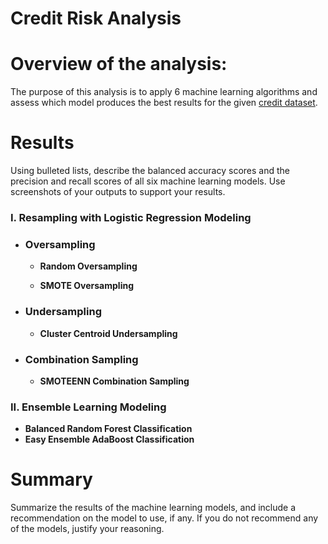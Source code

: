 # Credit Risk Analysis

# Overview of the analysis: 
The purpose of this analysis is to apply 6 machine learning algorithms and assess which model produces the best results for the given [credit dataset](https://github.com/nsmeltz/Credit_Risk_Analysis/blob/0f3846712b105e79d36c388d4bdbc2354fadf271/LoanStats_2019Q1.csv).

# Results 

Using bulleted lists, describe the balanced accuracy scores and the precision and recall scores of all six machine learning models. Use screenshots of your outputs to support your results.

### I. Resampling with Logistic Regression Modeling

  - ### Oversampling
    - **Random Oversampling**
  
    - **SMOTE Oversampling**

  - ### Undersampling
    - **Cluster Centroid Undersampling**

  - ### Combination Sampling  
    - **SMOTEENN Combination Sampling**
    
### II. Ensemble Learning Modeling
  - **Balanced Random Forest Classification**
  - **Easy Ensemble AdaBoost Classification**

# Summary 

Summarize the results of the machine learning models, and include a recommendation on the model to use, if any. If you do not recommend any of the models, justify your reasoning.
